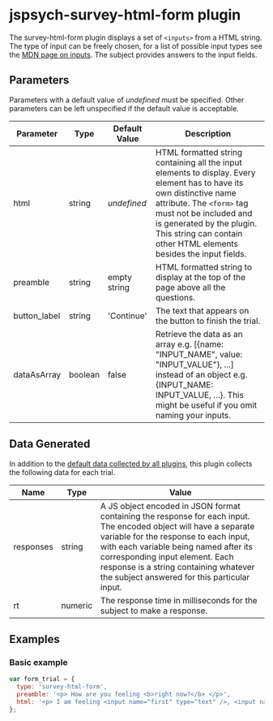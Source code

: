 # jspsych-survey-html-form plugin

The survey-html-form plugin displays a set of `<inputs>` from a HTML string. The type of input can be freely chosen, for a list of possible input types see the [MDN page on inputs](https://developer.mozilla.org/en-US/docs/Web/HTML/Element/input). The subject provides answers to the input fields.

## Parameters

Parameters with a default value of *undefined* must be specified. Other parameters can be left unspecified if the default value is acceptable.

Parameter | Type | Default Value | Description
----------|------|---------------|------------
html | string | *undefined* | HTML formatted string containing all the input elements to display. Every element has to have its own distinctive name attribute. The `<form>` tag must not be included and is generated by the plugin. This string can contain other HTML elements besides the input fields.
preamble | string | empty string | HTML formatted string to display at the top of the page above all the questions.
button_label | string |  'Continue' | The text that appears on the button to finish the trial.
dataAsArray | boolean |  false | Retrieve the data as an array e.g. [{name: "INPUT_NAME", value: "INPUT_VALUE"}, ...] instead of an object e.g. {INPUT_NAME: INPUT_VALUE, ...}. This might be useful if you omit naming your inputs.

## Data Generated

In addition to the [default data collected by all plugins](overview#datacollectedbyplugins), this plugin collects the following data for each trial.

Name | Type | Value
-----|------|------
responses | string | A JS object encoded in JSON format containing the response for each input. The encoded object will have a separate variable for the response to each input, with each variable being named after its corresponding input element. Each response is a string containing whatever the subject answered for this particular input.
rt | numeric | The response time in milliseconds for the subject to make a response.

## Examples

### Basic example

```javascript
var form_trial = {
  type: 'survey-html-form',
  preamble: '<p> How are you feeling <b>right now?</b> </p>',
  html: '<p> I am feeling <input name="first" type="text" />, <input name="second" type="text" />, and <input name="third" type="text" />.</p>'
};
```
